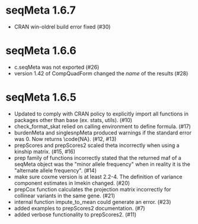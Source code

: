 seqMeta 1.6.7
==================

-   CRAN win-oldrel build error fixed (#30)

seqMeta 1.6.6
==================

-   c.seqMeta was not exported (#26)
-   version 1.42 of CompQuadForm changed the *name* of the results  (#28)


seqMeta 1.6.5
==================

-   Updated to comply with CRAN policy to explicitly import all functions in 
packages other than base (ex. stats, utils).   (#10)
-   check_format_skat relied on calling environment to define formula.  (#17)
-   burdenMeta and singlesnpMeta produced warnings if the standard error was 0.
Now returns \code{NA}. (#12, #13)
-   prepScores and prepScores2 scaled theta incorrectly when using a kinship 
matrix.  (#15, #16)
-   prep family of functions incorrectly stated that the returned maf of a 
seqMeta object was the "minor allele frequency" when in reality it is the 
"alternate allele frequency". (#14)
-   make sure coxme version is at least 2.2-4.  The definition of variance 
component estimates in lmekin changed. (#20)
-   prepCox function calculates the projection matrix incorrectly for 
collinear variants in the same gene. (#21)
-   internal function impute_to_mean could generate an error. (#23)
-   added examples to prepScores2 documentation. (#7)
-   added verbose functionality to prepScores2. (#11)